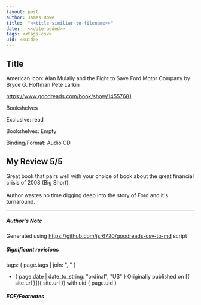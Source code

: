 ```yaml
---
layout: post
author: James Rowe
title:  "<<title-similiar-to-filename>>"
date:   <<date-added>>
tags: <<tags-csv>
uid: <<uid>>
---
```


<!-- highly dependent on how you personally use jekyll templates, and how you want this to show up -->

## Title

American Icon: Alan Mulally and the Fight to Save Ford Motor Company by Bryce G. Hoffman
Pete Larkin 

https://www.goodreads.com/book/show/14557681

Bookshelves

Exclusive: read

Bookshelves: Empty

Binding/Format: Audio CD

## My Review 5/5

Great book that pairs well with your choice of book about the great financial crisis of 2008 (Big Short).<br/><br/>Author wastes no time digging deep into the story of Ford and it's turnaround.

---

##### Author's Note

Generated using https://github.com/jsr6720/goodreads-csv-to-md script

##### Significant revisions

tags: { page.tags | join: ", " } <!-- todo move this somewhere -->

- { page.date | date_to_string: "ordinal", "US" } Originally published on [{ site.url }]({ site.url }) with uid { page.uid }

##### EOF/Footnotes
